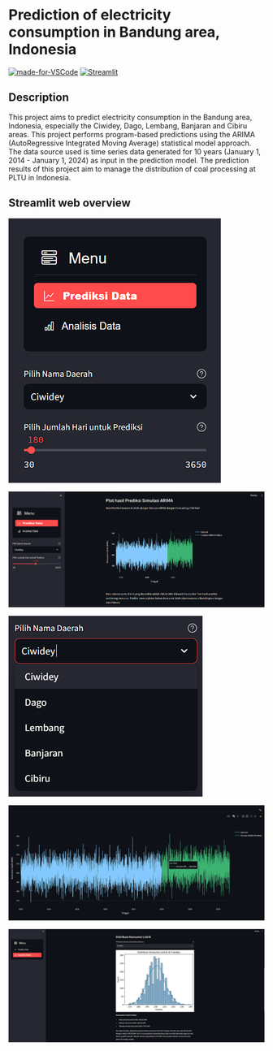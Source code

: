 # Prediction of electricity consumption in Bandung area, Indonesia
[![made-for-VSCode](https://img.shields.io/badge/Made%20for-VSCode-1f425f.svg)](https://code.visualstudio.com/)
[![Streamlit](https://img.shields.io/badge/Made%20with-Streamlit-red.svg)](https://streamlit.io/)

## Description
This project aims to predict electricity consumption in the Bandung area, Indonesia, especially the Ciwidey, Dago, Lembang, Banjaran and Cibiru areas. This project performs program-based predictions using the ARIMA (AutoRegressive Integrated Moving Average) statistical model approach. The data source used is time series data generated for 10 years (January 1, 2014 - January 1, 2024) as input in the prediction model. The prediction results of this project aim to manage the distribution of coal processing at PLTU in Indonesia.

## Streamlit web overview

![Menu](images/Menu.png)

![Prediction tab](images2/Prediction_page.png)

![Region selection](images2/Region_selection_bar.png)

![Prediction plot](images2/Prediction_plot.png)

![Data Analysis tab](images2/Data_Analysis_page.png)
